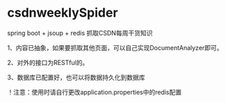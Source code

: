# csdnweeklySpider
spring boot + jsoup + redis 抓取CSDN每周干货知识

1、内容已抽象，如果要抓取其他页面，可以自己实现DocumentAnalyzer即可。

2、对外的接口为RESTful的。

3、数据库已配置好，也可以将数据持久化到数据库

！注意：使用时请自行更改application.properties中的redis配置
